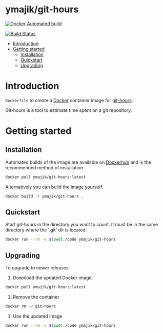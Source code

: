 # ymajik/git-hours

[![Docker Automated build](https://img.shields.io/docker/automated/jrottenberg/ffmpeg.svg)](https://hub.docker.com/r/ymajik/git-hours/builds/)

[![Build Status](https://travis-ci.org/ymajik/docker-git-hours.svg)](https://travis-ci.org/ymajik/docker-git-hours)

- [Introduction](#introduction)
- [Getting started](#getting-started)
  - [Installation](#installation)
  - [Quickstart](#quickstart)
  - [Upgrading](#upgrading)

# Introduction

`Dockerfile` to create a [Docker](https://www.docker.com/) container image for [git-hours](https://github.com/kimmobrunfeldt/git-hours).

Git-hours is a tool to estimate time spent on a git repository.

# Getting started

## Installation

Automated builds of the image are available on [Dockerhub](https://hub.docker.com/r/ymajik/git-hours) and is the recommended method of installation.

```bash
docker pull ymajik/git-hours:latest
```

Alternatively you can build the image yourself.

```bash
docker build -t ymajik/git-hours .
```

## Quickstart

Start git-hours in the directory you want to count. It must be in the same directory where the '.git' dir is located:

```bash
docker run --rm -v $(pwd):/code ymajik/git-hours
```

## Upgrading

To upgrade to newer releases:

  1. Download the updated Docker image:

  ```bash
  docker pull ymajik/git-hours:latest
  ```

  1. Remove the container

  ```bash
  docker rm -v git-hours
  ```

  1. Use the updated image

  ```bash
  docker run --rm -v $(pwd):/code ymajik/git-hours
  ```
